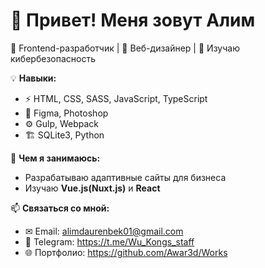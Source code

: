 # 👋 Привет! Меня зовут Алим
🚀 Frontend-разработчик | 🎨 Веб-дизайнер | 🔐 Изучаю кибербезопасность  

💡 **Навыки:**  
- ⚡ HTML, CSS, SASS, JavaScript, TypeScript  
- 🎨 Figma, Photoshop  
- ⚙ Gulp, Webpack  
- 🏗 SQLite3, Python

📌 **Чем я занимаюсь:**  
- Разрабатываю адаптивные сайты для бизнеса  
- Изучаю **Vue.js(Nuxt.js)** и **React**  

📫 **Связаться со мной:**  
- ✉ Email: alimdaurenbek01@gmail.com  
- 📱 Telegram: https://t.me/Wu_Kongs_staff
- 🌐 Портфолио: https://github.com/Awar3d/Works
